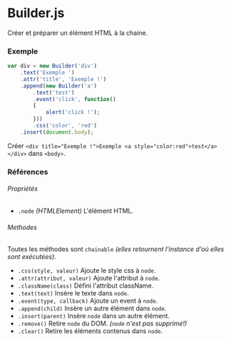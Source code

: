# Builder.js

Créer et préparer un élément HTML à la chaine.

### Exemple

```js
var div = new Builder('div')
    .text('Exemple ')
    .attr('title', 'Exemple !')
    .append(new Builder('a')
        .text('test')
        .event('click', function()
        {
            alert('click !');
        }))
        .css('color', 'red')
    .insert(document.body);
```

Créer `<div title="Exemple !">Exemple <a style="color:red">test</a></div>` dans `<body>`.

### Références

###### Propriétés

* `.node` _(HTMLElement)_ L'élément HTML.

###### Methodes

Toutes les méthodes sont `chainable` _(elles retournent l'instance d'où elles sont exécutées)_.

* `.css(style, valeur)` Ajoute le style css à `node`.
* `.attr(attribut, valeur)` Ajoute l'attribut à `node`.
* `.className(class)` Défini l'attribut className.
* `.text(text)` Insère le texte dans `node`.
* `.event(type, callback)` Ajoute un event à `node`.
* `.append(child)` Insère un autre élément dans `node`.
* `.insert(parent)` Insère `node` dans un autre élément.
* `.remove()` Retire `node` du DOM. _(`node` n'est pas supprimé!)_
* `.clear()` Retire les éléments contenus dans `node`.
